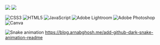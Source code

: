 <!--  # GitHub Stats: -->
![](https://github-readme-stats.vercel.app/api?username=msriatereza&theme=midnight-purple&hide_border=false&include_all_commits=false&count_private=false)
![](https://github-readme-streak-stats.herokuapp.com/?user=msriatereza&theme=midnight-purple&hide_border=false)<br/>

<!-- # Tech Stack: -->
![CSS3](https://img.shields.io/badge/css3-%231572B6.svg?style=for-the-badge&logo=css3&logoColor=white) ![HTML5](https://img.shields.io/badge/html5-%23E34F26.svg?style=for-the-badge&logo=html5&logoColor=white) ![JavaScript](https://img.shields.io/badge/javascript-%23323330.svg?style=for-the-badge&logo=javascript&logoColor=%23F7DF1E) ![Adobe Lightroom](https://img.shields.io/badge/Adobe%20Lightroom-31A8FF.svg?style=for-the-badge&logo=Adobe%20Lightroom&logoColor=white) ![Adobe Photoshop](https://img.shields.io/badge/adobephotoshop-%2331A8FF.svg?style=for-the-badge&logo=adobephotoshop&logoColor=white) ![Canva](https://img.shields.io/badge/Canva-%2300C4CC.svg?style=for-the-badge&logo=Canva&logoColor=white)

<!-- ## Socials: -->
<!-- [![Instagram](https://img.shields.io/badge/Instagram-%23E4405F.svg?logo=Instagram&logoColor=white)](https://instagram.com/msriatereza)
</br> -->
![Snake animation](https://github.com/{{your_username}}/msriatereza/blob/output/github-contribution-grid-snake.svg) https://blog.arnabghosh.me/add-github-dark-snake-animation-readme

